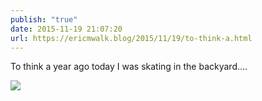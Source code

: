 ```yaml
---
publish: "true"
date: 2015-11-19 21:07:20
url: https://ericmwalk.blog/2015/11/19/to-think-a.html
---
```


To think a year ago today I was skating in the backyard....

![](https://ericmwalk.blog/uploads/2022/86ebead515.jpg)